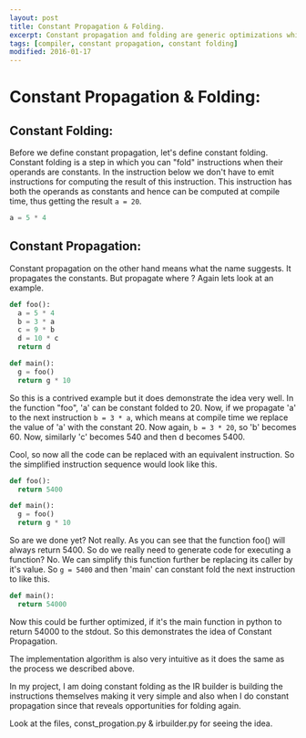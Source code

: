 ```yaml
---
layout: post
title: Constant Propagation & Folding.
excerpt: Constant propagation and folding are generic optimizations which can greatly simplify the intermediate representation. It is the basis for other optimizations like loop unrolling, loop simplification, function inlining etc.
tags: [compiler, constant propagation, constant folding]
modified: 2016-01-17
---
```


# Constant Propagation & Folding:
## Constant Folding:
Before we define constant propagation, let's define constant folding. Constant folding is a step in which you can "fold" instructions when their operands are constants.
In the instruction below we don't have to emit instructions for computing the result of this instruction. This instruction has both the operands as constants and hence can be computed at compile time, thus getting the result ```a = 20```.

~~~python
a = 5 * 4
~~~

## Constant Propagation:
Constant propagation on the other hand means what the name suggests. It propagates the constants. But propagate where ? Again lets look at an example.

~~~python
def foo():
  a = 5 * 4
  b = 3 * a
  c = 9 * b
  d = 10 * c
  return d

def main():
  g = foo()
  return g * 10
~~~

So this is a contrived example but it does demonstrate the idea very well. In the function "foo", 'a' can be constant folded to 20.
Now, if we propagate 'a' to the next instruction ```b = 3 * a```, which means at compile time we replace the value of 'a' with the constant 20. Now again, ```b = 3 * 20```, so 'b' becomes 60. Now, similarly 'c' becomes 540 and then d becomes 5400.

Cool, so now all the code can be replaced with an equivalent instruction. So the simplified instruction sequence would look like this.

~~~python
def foo():
  return 5400

def main():
  g = foo()
  return g * 10
~~~

So are we done yet? Not really. As you can see that the function foo() will always return 5400. So do we really need to generate code for executing a function? No. We can simplify this function further be replacing its caller by it's value.
So ```g = 5400``` and then 'main' can constant fold the next instruction to like this.

~~~python
def main():
  return 54000
~~~

Now this could be further optimized, if it's the main function in python to return 54000 to the stdout. So this demonstrates the idea of Constant Propagation.

The implementation algorithm is also very intuitive as it does the same as the process we described above.

In my project, I am doing constant folding as the IR builder is building the instructions themselves making it very simple and also when I do constant propagation since that reveals opportunities for folding again.

Look at the files, const_progation.py & irbuilder.py for seeing the idea.

